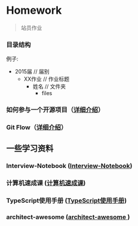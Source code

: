 # Homework
> 站员作业

### 目录结构
例子:

  - 2015届 // 届别
    - XX作业 // 作业标题
      - 姓名 // 文件夹
        - files

### 如何参与一个开源项目（[详细介绍](http://www.tuicool.com/articles/Inyi2mf)）
### Git Flow（[详细介绍](http://www.ruanyifeng.com/blog/2015/12/git-workflow.html)）


## 一些学习资料 
### Interview-Notebook ([Interview-Notebook](https://github.com/CyC2018/Interview-Notebook))
###  计算机速成课 ([计算机速成课](https://github.com/1c7/crash-course-computer-science-chinese))
### TypeScript使用手册 ([TypeScript使用手册](https://github.com/zhongsp/TypeScript))
### architect-awesome ([architect-awesome ](https://github.com/xingshaocheng/architect-awesome))
